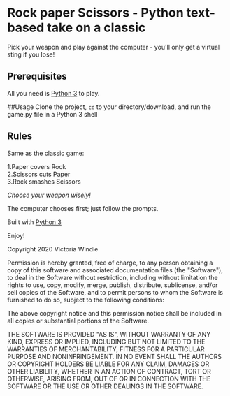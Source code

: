 # Rock paper Scissors - Python text-based take on a classic

Pick your weapon and play against the computer - you'll only get a virtual sting if you lose!

## Prerequisites

All you need is [Python 3](https://www.python.org/download/releases/3.0/) to play.

##Usage
Clone the project, <code>cd</code> to your directory/download, and run the game.py file in a Python 3 shell

## Rules
Same as the classic game:

1.Paper covers Rock  
2.Scissors cuts Paper  
3.Rock smashes Scissors 

_Choose your weapon wisely!_

The computer chooses first; just follow the prompts.

Built with [Python 3](https://en.wikipedia.org/wiki/Python_(programming_language))

Enjoy!


Copyright 2020 Victoria Windle

Permission is hereby granted, free of charge, to any person obtaining a copy of this software and associated documentation files (the "Software"), to deal in the Software without restriction, including without limitation the rights to use, copy, modify, merge, publish, distribute, sublicense, and/or sell copies of the Software, and to permit persons to whom the Software is furnished to do so, subject to the following conditions:

The above copyright notice and this permission notice shall be included in all copies or substantial portions of the Software.

THE SOFTWARE IS PROVIDED "AS IS", WITHOUT WARRANTY OF ANY KIND, EXPRESS OR IMPLIED, INCLUDING BUT NOT LIMITED TO THE WARRANTIES OF MERCHANTABILITY, FITNESS FOR A PARTICULAR PURPOSE AND NONINFRINGEMENT. IN NO EVENT SHALL THE AUTHORS OR COPYRIGHT HOLDERS BE LIABLE FOR ANY CLAIM, DAMAGES OR OTHER LIABILITY, WHETHER IN AN ACTION OF CONTRACT, TORT OR OTHERWISE, ARISING FROM, OUT OF OR IN CONNECTION WITH THE SOFTWARE OR THE USE OR OTHER DEALINGS IN THE SOFTWARE.